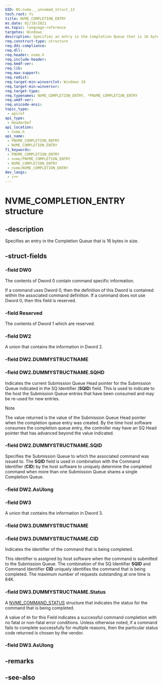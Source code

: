 ```yaml
---
UID: NS:nvme.__unnamed_struct_13
tech.root: fs 
title: NVME_COMPLETION_ENTRY
ms.date: 02/19/2021 
ms.topic: language-reference
targetos: Windows
description: Specifies an entry in the Completion Queue that is 16 bytes in size.
req.construct-type: structure
req.ddi-compliance: 
req.dll: 
req.header: nvme.h
req.include-header: 
req.kmdf-ver: 
req.lib: 
req.max-support: 
req.redist: 
req.target-min-winverclnt: Windows 10 
req.target-min-winversvr: 
req.target-type: 
req.typenames: NVME_COMPLETION_ENTRY, *PNVME_COMPLETION_ENTRY
req.umdf-ver: 
req.unicode-ansi: 
topic_type:
 - apiref
api_type:
 - HeaderDef
api_location:
 - nvme.h
api_name:
 - PNVME_COMPLETION_ENTRY
 - NVME_COMPLETION_ENTRY
f1_keywords:
 - PNVME_COMPLETION_ENTRY
 - nvme/PNVME_COMPLETION_ENTRY
 - NVME_COMPLETION_ENTRY
 - nvme/NVME_COMPLETION_ENTRY
dev_langs:
 - c++
---
```


# NVME_COMPLETION_ENTRY structure

## -description

Specifies an entry in the Completion Queue that is 16 bytes in size.

## -struct-fields

### -field DW0

The contents of Dword 0 contain command specific information.

If a command uses Dword 0, then the definition of this Dword is contained within the associated command definition. If a command does not use Dword 0, then this field is reserved.

### -field Reserved

The contents of Dword 1 which are reserved.

### -field DW2

A union that contains the information in Dword 2.

### -field DW2.DUMMYSTRUCTNAME

### -field DW2.DUMMYSTRUCTNAME.SQHD

Indicates the current Submission Queue Head pointer for the Submission Queue indicated in the SQ Identifier (**SQID**) field. This is used to indicate to the host the Submission Queue entries that have been consumed and may be re-used for new entries.

> [!NOTE]
> The value returned is the value of the Submission Queue Head pointer when the completion queue entry was created. By the time host software consumes the completion queue entry, the controller may have an SQ Head pointer that has advanced beyond the value indicated.

### -field DW2.DUMMYSTRUCTNAME.SQID

Specifies the Submission Queue to which the associated command was issued to. The **SQID** field is used in combination with the Command Identifier (**CID**) by the host software to uniquely determine the completed command when more than one Submission Queue shares a single Completion Queue.

### -field DW2.AsUlong

### -field DW3

A union that contains the information in Dword 3.

### -field DW3.DUMMYSTRUCTNAME

### -field DW3.DUMMYSTRUCTNAME.CID

Indicates the identifier of the command that is being completed.

This identifier is assigned by host software when the command is submitted to the Submission Queue. The combination of the SQ Identifier **SQID** and Command Identifier **CID** uniquely identifies the command that is being completed. The maximum number of requests outstanding at one time is 64K.

### -field DW3.DUMMYSTRUCTNAME.Status

A [NVME_COMMAND_STATUS](ns-nvme-nvme_command_status.md) structure that indicates the status for the command that is being completed.

A value of `0h` for this Field indicates a successful command completion with no fatal or non-fatal error conditions. Unless otherwise noted, if a command fails to complete successfully for multiple reasons, then the particular status code returned is chosen by the vendor.

### -field DW3.AsUlong

## -remarks

## -see-also

